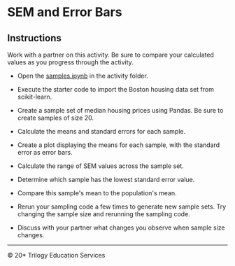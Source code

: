 # SEM and Error Bars

## Instructions

Work with a partner on this activity. Be sure to compare your calculated values as you progress through the activity.

* Open the [samples.ipynb](Unsolved/samples.ipynb) in the activity folder.

* Execute the starter code to import the Boston housing data set from scikit-learn.

* Create a sample set of median housing prices using Pandas. Be sure to create samples of size 20.

* Calculate the means and standard errors for each sample.

* Create a plot displaying the means for each sample, with the standard error as error bars.

* Calculate the range of SEM values across the sample set.

* Determine which sample has the lowest standard error value.

* Compare this sample's mean to the population's mean.

* Rerun your sampling code a few times to generate new sample sets. Try changing the sample size and rerunning the sampling code.

* Discuss with your partner what changes you observe when sample size changes.

- - -

© 20* Trilogy Education Services
